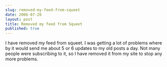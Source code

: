 ```yaml
---
slug: removed-my-feed-from-squeet
date: 2006-07-26
layout: post
title: Removed my feed from Squeet
published: true
---
```

I have removed my feed from squeet.  I was getting a lot of problems where by it would send me about 5 or 6 updates to my old posts a day.  Not many people were subscribing to it, so I have removed it from my site to stop any more problems.<img class="posterous_download_image" src="https://blogger.googleusercontent.com/tracker/8109338-115389970749578378?l=www.kinlan.co.uk%2Findex.html" height="1" alt="" width="1" />

